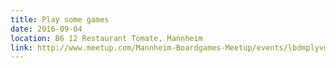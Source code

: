 ```yaml
---
title: Play some games
date: 2016-09-04
location: B6 12 Restaurant Tomate, Mannheim
link: http://www.meetup.com/Mannheim-Boardgames-Meetup/events/lbdmplyvmbgb/
---
```

